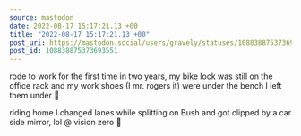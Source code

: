 ```yaml
---
source: mastodon
date: 2022-08-17 15:17:21.13 +00
title: "2022-08-17 15:17:21.13 +00"
post_uri: https://mastodon.social/users/gravely/statuses/108838875373693551
post_id: 108838875373693551
---
```

rode to work for the first time in two years, my bike lock was still on the office rack and my work shoes (I mr. rogers it) were under the bench I left them under 🤗

riding home I changed lanes while splitting on Bush and got clipped by a car side mirror, lol @ vision zero 😤


